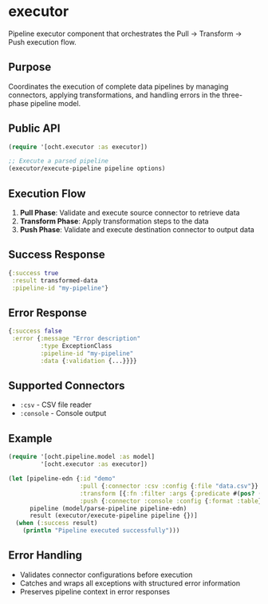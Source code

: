 # executor

Pipeline executor component that orchestrates the Pull → Transform → Push execution flow.

## Purpose

Coordinates the execution of complete data pipelines by managing connectors, applying transformations, and handling errors in the three-phase pipeline model.

## Public API

```clojure
(require '[ocht.executor :as executor])

;; Execute a parsed pipeline
(executor/execute-pipeline pipeline options)
```

## Execution Flow

1. **Pull Phase**: Validate and execute source connector to retrieve data
2. **Transform Phase**: Apply transformation steps to the data
3. **Push Phase**: Validate and execute destination connector to output data

## Success Response

```clojure
{:success true
 :result transformed-data
 :pipeline-id "my-pipeline"}
```

## Error Response  

```clojure
{:success false
 :error {:message "Error description"
         :type ExceptionClass
         :pipeline-id "my-pipeline"
         :data {:validation {...}}}}
```

## Supported Connectors

- `:csv` - CSV file reader
- `:console` - Console output

## Example

```clojure
(require '[ocht.pipeline.model :as model]
         '[ocht.executor :as executor])

(let [pipeline-edn {:id "demo"
                    :pull {:connector :csv :config {:file "data.csv"}}
                    :transform [{:fn :filter :args {:predicate #(pos? (Integer/parseInt (:amount %)))}}]
                    :push {:connector :console :config {:format :table}}}
      pipeline (model/parse-pipeline pipeline-edn)
      result (executor/execute-pipeline pipeline {})]
  (when (:success result)
    (println "Pipeline executed successfully")))
```

## Error Handling

- Validates connector configurations before execution
- Catches and wraps all exceptions with structured error information
- Preserves pipeline context in error responses